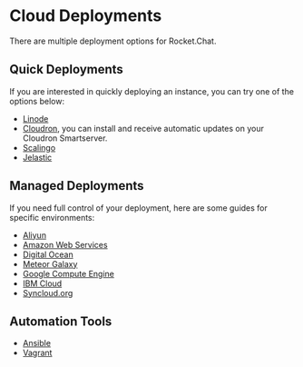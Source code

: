 # Cloud Deployments

There are multiple deployment options for Rocket.Chat.

## Quick Deployments

If you are interested in quickly deploying an instance, you can try one of the options below:

* [Linode](https://apps.sandstorm.io/app/vfnwptfn02ty21w715snyyczw0nqxkv3jvawcah10c6z7hj1hnu0)
* [Cloudron](https://cloudron.io/appstore.html#chat.rocket.cloudronapp), you can install and receive automatic updates on your Cloudron Smartserver.
* [Scalingo](../other-deployment-methods/nonofficial-methods/scalingo.md)
* [Jelastic](../other-deployment-methods/nonofficial-methods/jelastic.md)

## Managed Deployments

If you need full control of your deployment, here are some guides for specific environments:

* [Aliyun](../other-deployment-methods/nonofficial-methods/aliyun.md)
* [Amazon Web Services](aws.md)
* [Digital Ocean](digitalocean.md)
* [Meteor Galaxy](../other-deployment-methods/nonofficial-methods/galaxy.md)
* [Google Compute Engine](../../installing-and-updating/paas-deployments/broken-reference/)
* [IBM Cloud](ibm-cloud.md)
* [Syncloud.org](../other-deployment-methods/nonofficial-methods/syncloud.md)

## Automation Tools

* [Ansible](../../scaling-rocket.chat/automation-tools/ansible.md)
* [Vagrant](../../scaling-rocket.chat/automation-tools/vagrant.md)
